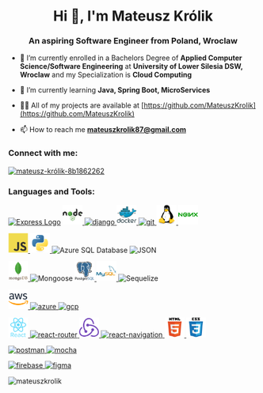 <h1 align="center">Hi 👋, I'm Mateusz Królik</h1>
<h3 align="center">An aspiring Software Engineer from Poland, Wroclaw</h3>

- 🔭 I’m currently enrolled in a Bachelors Degree of **Applied Computer Science/Software Engineering** at **University of Lower Silesia DSW, Wroclaw** and my Specialization is **Cloud Computing**

- 🌱 I’m currently learning **Java, Spring Boot, MicroServices**

- 👨‍💻 All of my projects are available at [https://github.com/MateuszKrolik](https://github.com/MateuszKrolik)

- 📫 How to reach me **mateuszkrolik87@gmail.com**

<h3 align="left">Connect with me:</h3>
<p align="left">
<a href="https://linkedin.com/in/mateusz-królik-8b1862262" target="blank"><img align="center" src="https://raw.githubusercontent.com/rahuldkjain/github-profile-readme-generator/master/src/images/icons/Social/linked-in-alt.svg" alt="mateusz-królik-8b1862262" height="30" width="40" /></a>
</p>

<h3 align="left">Languages and Tools:</h3>
<p align="left"> 
<!-- Backend Frameworks and Technologies -->
<a href="http://expressjs.com/"><img src="https://i.cloudup.com/zfY6lL7eFa-3000x3000.png" alt="Express Logo" height="40"/></a>
<a href="https://nodejs.org" target="_blank" rel="noreferrer"> <img src="https://raw.githubusercontent.com/devicons/devicon/master/icons/nodejs/nodejs-original-wordmark.svg" alt="nodejs" width="40" height="40"/> </a> 
<a href="https://www.djangoproject.com/" target="_blank" rel="noreferrer"> <img src="https://cdn.worldvectorlogo.com/logos/django.svg" alt="django" width="40" height="40"/> </a> 
<a href="https://www.docker.com/" target="_blank" rel="noreferrer"> <img src="https://raw.githubusercontent.com/devicons/devicon/master/icons/docker/docker-original-wordmark.svg" alt="docker" width="40" height="40"/> </a>
<a href="https://git-scm.com/" target="_blank" rel="noreferrer"> <img src="https://www.vectorlogo.zone/logos/git-scm/git-scm-icon.svg" alt="git" width="40" height="40"/> </a> 
<a href="https://www.linux.org/" target="_blank" rel="noreferrer"> <img src="https://raw.githubusercontent.com/devicons/devicon/master/icons/linux/linux-original.svg" alt="linux" width="40" height="40"/> </a>
<a href="https://www.nginx.com" target="_blank" rel="noreferrer"> <img src="https://raw.githubusercontent.com/devicons/devicon/master/icons/nginx/nginx-original.svg" alt="nginx" width="40" height="40"/> </a> 


<!-- Languages -->

<a href="https://developer.mozilla.org/en-US/docs/Web/JavaScript" target="_blank" rel="noreferrer"> <img src="https://raw.githubusercontent.com/devicons/devicon/master/icons/javascript/javascript-original.svg" alt="javascript" width="40" height="40"/> </a>
<a href="https://www.python.org" target="_blank" rel="noreferrer"> <img src="https://raw.githubusercontent.com/devicons/devicon/master/icons/python/python-original.svg" alt="python" width="40" height="40"/> </a>
<img src="https://cdn.jsdelivr.net/gh/devicons/devicon/icons/azuresqldatabase/azuresqldatabase-original.svg" alt="Azure SQL Database" width="40" height="40"/>
<img src="https://cdn.jsdelivr.net/gh/devicons/devicon/icons/json/json-original.svg" alt="JSON" width="40" height="40"/>
<!-- Databases -->

<a href="https://www.mongodb.com/" target="_blank" rel="noreferrer"> <img src="https://raw.githubusercontent.com/devicons/devicon/master/icons/mongodb/mongodb-original-wordmark.svg" alt="mongodb" width="40" height="40"/> </a>
<img src="https://cdn.jsdelivr.net/gh/devicons/devicon/icons/mongoose/mongoose-original-wordmark.svg" alt="Mongoose" width="40" height="40"/>
<a href="https://www.postgresql.org" target="_blank" rel="noreferrer"> <img src="https://raw.githubusercontent.com/devicons/devicon/master/icons/postgresql/postgresql-original-wordmark.svg" alt="postgresql" width="40" height="40"/> </a>
<a href="https://www.mysql.com/" target="_blank" rel="noreferrer"> <img src="https://raw.githubusercontent.com/devicons/devicon/master/icons/mysql/mysql-original-wordmark.svg" alt="mysql" width="40" height="40"/> </a>
<img src="https://cdn.jsdelivr.net/gh/devicons/devicon@latest/icons/sequelize/sequelize-original-wordmark.svg" alt="Sequelize" width="40" height="40"/>
<!-- Hosting Providers -->

<a href="https://aws.amazon.com" target="_blank" rel="noreferrer"> <img src="https://raw.githubusercontent.com/devicons/devicon/master/icons/amazonwebservices/amazonwebservices-original-wordmark.svg" alt="aws" width="40" height="40"/> </a>
<a href="https://azure.microsoft.com/en-in/" target="_blank" rel="noreferrer"> <img src="https://www.vectorlogo.zone/logos/microsoft_azure/microsoft_azure-icon.svg" alt="azure" width="40" height="40"/> </a>
<a href="https://cloud.google.com" target="_blank" rel="noreferrer"> <img src="https://www.vectorlogo.zone/logos/google_cloud/google_cloud-icon.svg" alt="gcp" width="40" height="40"/> </a>

<!-- Frontend Technologies -->
<a href="https://reactjs.org/" target="_blank" rel="noreferrer"> <img src="https://raw.githubusercontent.com/devicons/devicon/master/icons/react/react-original-wordmark.svg" alt="react" width="40" height="40"/> </a>
<a href="https://reactrouter.com/" target="_blank" rel="noreferrer">
<img src="https://cdn.jsdelivr.net/gh/devicons/devicon@latest/icons/reactrouter/reactrouter-original-wordmark.svg" alt="react-router" width="40" height="40"/>
</a>
<a href="https://redux.js.org/" target="_blank" rel="noreferrer">
  <img src="https://raw.githubusercontent.com/devicons/devicon/master/icons/redux/redux-original.svg" alt="redux" width="40" height="40"/>
</a>
<a href="https://reactnavigation.org/" target="_blank" rel="noreferrer">
  <img src="https://cdn.jsdelivr.net/gh/devicons/devicon@latest/icons/reactnavigation/reactnavigation-original.svg" alt="react-navigation" width="40" height="40"/>
</a>
<a href="https://www.w3.org/html/" target="_blank" rel="noreferrer"> <img src="https://raw.githubusercontent.com/devicons/devicon/master/icons/html5/html5-original-wordmark.svg" alt="html5" width="40" height="40"/> </a>
<a href="https://www.w3schools.com/css/" target="_blank" rel="noreferrer"> <img src="https://raw.githubusercontent.com/devicons/devicon/master/icons/css3/css3-original-wordmark.svg" alt="css3" width="40" height="40"/> </a>

<!-- Testing -->
<a href="https://postman.com" target="_blank" rel="noreferrer"> <img src="https://www.vectorlogo.zone/logos/getpostman/getpostman-icon.svg" alt="postman" width="40" height="40"/>
<a href="https://mochajs.org" target="_blank" rel="noreferrer"> <img src="https://www.vectorlogo.zone/logos/mochajs/mochajs-icon.svg" alt="mocha" width="40" height="40"/> </a>
</a>
<!-- Others -->
</p>
<a href="https://firebase.google.com/" target="_blank" rel="noreferrer"> <img src="https://www.vectorlogo.zone/logos/firebase/firebase-icon.svg" alt="firebase" width="40" height="40"/> </a> 
<a href="https://www.figma.com/" target="_blank" rel="noreferrer"> <img src="https://www.vectorlogo.zone/logos/figma/figma-icon.svg" alt="figma" width="40" height="40"/> </a>

<p><img align="center" src="https://github-readme-streak-stats.herokuapp.com/?user=mateuszkrolik&" alt="mateuszkrolik" /></p>
